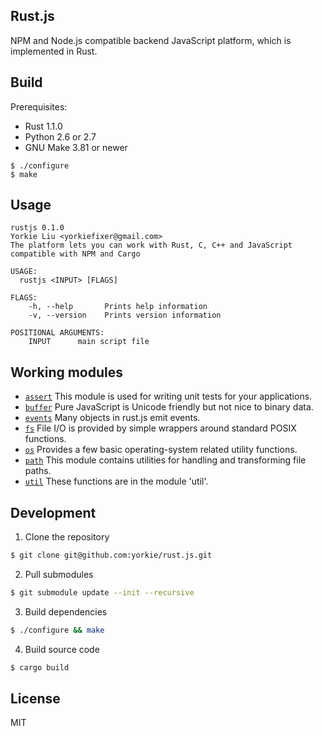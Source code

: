 
Rust.js
-------------

NPM and Node.js compatible backend JavaScript platform, which is implemented in Rust.

Build
-------------

Prerequisites:

- Rust 1.1.0
- Python 2.6 or 2.7
- GNU Make 3.81 or newer

```
$ ./configure
$ make
```

Usage
-------------

```
rustjs 0.1.0
Yorkie Liu <yorkiefixer@gmail.com>
The platform lets you can work with Rust, C, C++ and JavaScript compatible with NPM and Cargo

USAGE:
  rustjs <INPUT> [FLAGS]

FLAGS:
    -h, --help       Prints help information
    -v, --version    Prints version information

POSITIONAL ARGUMENTS:
    INPUT      main script file
```

Working modules
--------------

- [`assert`](src/builtin/assert.rs) This module is used for writing unit tests for your applications.
- [`buffer`](src/builtin/buffer.rs) Pure JavaScript is Unicode friendly but not nice to binary data.
- [`events`](src/builtin/events.js) Many objects in rust.js emit events.
- [`fs`](src/builtin/fs.rs) File I/O is provided by simple wrappers around standard POSIX functions.
- [`os`](src/builtin/os.rs) Provides a few basic operating-system related utility functions.
- [`path`](src/builtin/path.rs) This module contains utilities for handling and transforming file paths.
- [`util`](src/builtin/util.js) These functions are in the module 'util'.

Development
-------------

1. Clone the repository

```sh
$ git clone git@github.com:yorkie/rust.js.git
```

2. Pull submodules

```sh
$ git submodule update --init --recursive
```

3. Build dependencies

```sh
$ ./configure && make
```

4. Build source code

```sh
$ cargo build
```

License
-------------
MIT
